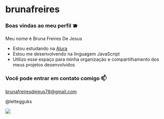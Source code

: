 # brunafreires

### Boas vindas ao meu perfil 🫐

Meu nome é Bruna Freires De Jesus

- Estou estudando na [Alura](https://www.alura.com.br)
- Estou me desenvolvendo na linguagem JavaScript
- Utilizo esse espaço para minha organização e compartilhamento dos meus projetos desenvolvidos

### Você pode entrar em contato comigo 📫

brunafreiresdejeus78@gmail.com

@lettegguks

![](https://media1.tenor.com/m/iTQK6g8LSTsAAAAC/gon-gon-freecs.gif)



